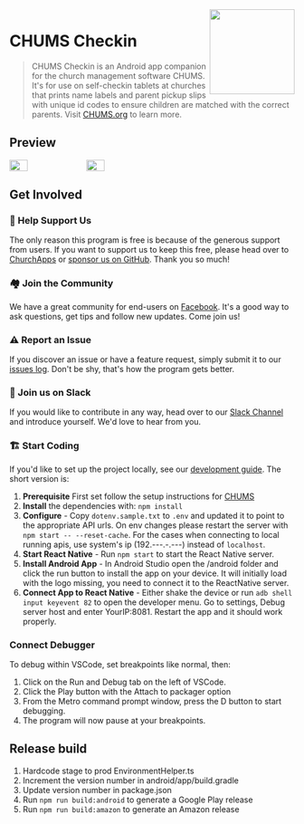 <img align="right" width="150" src="https://raw.githubusercontent.com/ChurchApps/ChumsApp/main/public/images/logo.png">

# CHUMS Checkin

> CHUMS Checkin is an Android app companion for the church management software CHUMS. It's for use on self-checkin tablets at churches that prints name labels and parent pickup slips with unique id codes to ensure children are matched with the correct parents. Visit <a href="https://chums.org/">CHUMS.org</a> to learn more.

## Preview

<div style="display: flex;gap: 10px;">
    <img style="width: 25%;" src="https://github.com/ChurchApps/ChumsCheckin/assets/1447203/f1d9e5e3-0a43-4566-88d5-ed094f862732">
    <img style="width: 25%;" src="https://github.com/ChurchApps/ChumsCheckin/assets/1447203/c0d6aa1c-8957-4096-9e5e-80f429873a31">
</div>

## Get Involved

### 🤝 Help Support Us

The only reason this program is free is because of the generous support from users. If you want to support us to keep this free, please head over to [ChurchApps](https://churchapps/partner) or [sponsor us on GitHub](https://github.com/sponsors/ChurchApps/). Thank you so much!

### 🏘️ Join the Community

We have a great community for end-users on [Facebook](https://www.facebook.com/churchapps.org). It's a good way to ask questions, get tips and follow new updates. Come join us!

### ⚠️ Report an Issue

If you discover an issue or have a feature request, simply submit it to our [issues log](https://github.com/ChurchApps/ChurchAppsSupport/issues). Don't be shy, that's how the program gets better.

### 💬 Join us on Slack

If you would like to contribute in any way, head over to our [Slack Channel](https://join.slack.com/t/livechurchsolutions/shared_invite/zt-i88etpo5-ZZhYsQwQLVclW12DKtVflg) and introduce yourself. We'd love to hear from you.

### 🏗️ Start Coding

If you'd like to set up the project locally, see our [development guide](https://churchapps.org/dev). The short version is:

1. **Prerequisite** First set follow the setup instructions for [CHUMS](https://github.com/ChurchApps/ChumsApp)
2. **Install** the dependencies with: `npm install`
3. **Configure** - Copy `dotenv.sample.txt` to `.env` and updated it to point to the appropriate API urls. On env changes please restart the server with `npm start -- --reset-cache`. For the cases when connecting to local running apis, use system's ip (192.---.-.---) instead of `localhost`.
4. **Start React Native** - Run `npm start` to start the React Native server.
5. **Install Android App** - In Android Studio open the /android folder and click the run button to install the app on your device. It will initially load with the logo missing, you need to connect it to the ReactNative server.
6. **Connect App to React Native** - Either shake the device or run `adb shell input keyevent 82` to open the developer menu. Go to settings, Debug server host and enter YourIP:8081. Restart the app and it should work properly.

### Connect Debugger

To debug within VSCode, set breakpoints like normal, then:

1. Click on the Run and Debug tab on the left of VSCode.
2. Click the Play button with the Attach to packager option
3. From the Metro command prompt window, press the D button to start debugging.
4. The program will now pause at your breakpoints.

## Release build

1. Hardcode stage to prod EnvironmentHelper.ts
2. Increment the version number in android/app/build.gradle
3. Update version number in package.json
4. Run `npm run build:android` to generate a Google Play release
5. Run `npm run build:amazon` to generate an Amazon release
